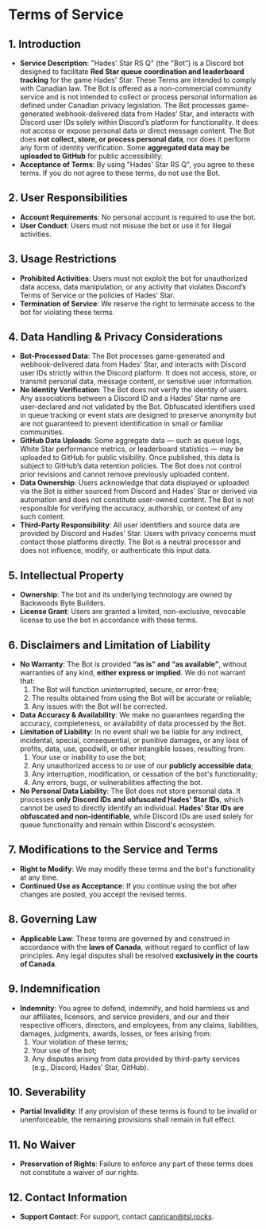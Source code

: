 # Terms of Service  

## **1. Introduction**  
- **Service Description**: "Hades' Star RS Q" (the "Bot") is a Discord bot designed to facilitate **Red Star queue coordination and leaderboard tracking** for the game Hades' Star. These Terms are intended to comply with Canadian law. The Bot is offered as a non-commercial community service and is not intended to collect or process personal information as defined under Canadian privacy legislation. The Bot processes game-generated webhook-delivered data from Hades’ Star, and interacts with Discord user IDs solely within Discord’s platform for functionality. It does not access or expose personal data or direct message content. The Bot does **not collect, store, or process personal data**, nor does it perform any form of identity verification. Some **aggregated data may be uploaded to GitHub** for public accessibility.  
- **Acceptance of Terms**: By using "Hades' Star RS Q", you agree to these terms. If you do not agree to these terms, do not use the Bot.  

## **2. User Responsibilities**  
- **Account Requirements**: No personal account is required to use the bot.  
- **User Conduct**: Users must not misuse the bot or use it for illegal activities.  

## **3. Usage Restrictions**  
- **Prohibited Activities**: Users must not exploit the bot for unauthorized data access, data manipulation, or any activity that violates Discord’s Terms of Service or the policies of Hades’ Star.  
- **Termination of Service**: We reserve the right to terminate access to the bot for violating these terms.  

## **4. Data Handling & Privacy Considerations**
- **Bot-Processed Data**: The Bot processes game-generated and webhook-delivered data from Hades’ Star, and interacts with Discord user IDs strictly within the Discord platform. It does not access, store, or transmit personal data, message content, or sensitive user information.
- **No Identity Verification**: The Bot does not verify the identity of users. Any associations between a Discord ID and a Hades’ Star name are user-declared and not validated by the Bot. Obfuscated identifiers used in queue tracking or event stats are designed to preserve anonymity but are not guaranteed to prevent identification in small or familiar communities.
- **GitHub Data Uploads**: Some aggregate data — such as queue logs, White Star performance metrics, or leaderboard statistics — may be uploaded to GitHub for public visibility. Once published, this data is subject to GitHub’s data retention policies. The Bot does not control prior revisions and cannot remove previously uploaded content.
- **Data Ownership**: Users acknowledge that data displayed or uploaded via the Bot is either sourced from Discord and Hades’ Star or derived via automation and does not constitute user-owned content. The Bot is not responsible for verifying the accuracy, authorship, or context of any such content.
- **Third-Party Responsibility**: All user identifiers and source data are provided by Discord and Hades’ Star. Users with privacy concerns must contact those platforms directly. The Bot is a neutral processor and does not influence, modify, or authenticate this input data.

## **5. Intellectual Property**  
- **Ownership**: The bot and its underlying technology are owned by Backwoods Byte Builders.  
- **License Grant**: Users are granted a limited, non-exclusive, revocable license to use the bot in accordance with these terms.  

## **6. Disclaimers and Limitation of Liability**  
- **No Warranty**: The Bot is provided **“as is” and “as available”**, without warranties of any kind, **either express or implied**. We do not warrant that:
  1. The Bot will function uninterrupted, secure, or error-free;
  2. The results obtained from using the Bot will be accurate or reliable;
  3. Any issues with the Bot will be corrected.
- **Data Accuracy & Availability**: We make no guarantees regarding the accuracy, completeness, or availability of data processed by the Bot.  
- **Limitation of Liability**: In no event shall we be liable for any indirect, incidental, special, consequential, or punitive damages, or any loss of profits, data, use, goodwill, or other intangible losses, resulting from:  
  1. Your use or inability to use the bot;  
  2. Any unauthorized access to or use of our **publicly accessible data**;  
  3. Any interruption, modification, or cessation of the bot's functionality;  
  4. Any errors, bugs, or vulnerabilities affecting the bot.  
- **No Personal Data Liability**: The Bot does not store personal data. It processes **only Discord IDs and obfuscated Hades' Star IDs**, which cannot be used to directly identify an individual. **Hades' Star IDs are obfuscated and non-identifiable**, while Discord IDs are used solely for queue functionality and remain within Discord's ecosystem.

## **7. Modifications to the Service and Terms**  
- **Right to Modify**: We may modify these terms and the bot's functionality at any time.  
- **Continued Use as Acceptance**: If you continue using the bot after changes are posted, you accept the revised terms.  

## **8. Governing Law**  
- **Applicable Law**: These terms are governed by and construed in accordance with the **laws of Canada**, without regard to conflict of law principles. Any legal disputes shall be resolved **exclusively in the courts of Canada**.

## **9. Indemnification**  
- **Indemnity**: You agree to defend, indemnify, and hold harmless us and our affiliates, licensors, and service providers, and our and their respective officers, directors, and employees, from any claims, liabilities, damages, judgments, awards, losses, or fees arising from:  
  1. Your violation of these terms;  
  2. Your use of the bot;  
  3. Any disputes arising from data provided by third-party services (e.g., Discord, Hades’ Star, GitHub).  

## **10. Severability**  
- **Partial Invalidity**: If any provision of these terms is found to be invalid or unenforceable, the remaining provisions shall remain in full effect.  

## **11. No Waiver**  
- **Preservation of Rights**: Failure to enforce any part of these terms does not constitute a waiver of our rights.  

## **12. Contact Information**  
- **Support Contact**: For support, contact [caprican@tsl.rocks](mailto:caprican@tsl.rocks).  
